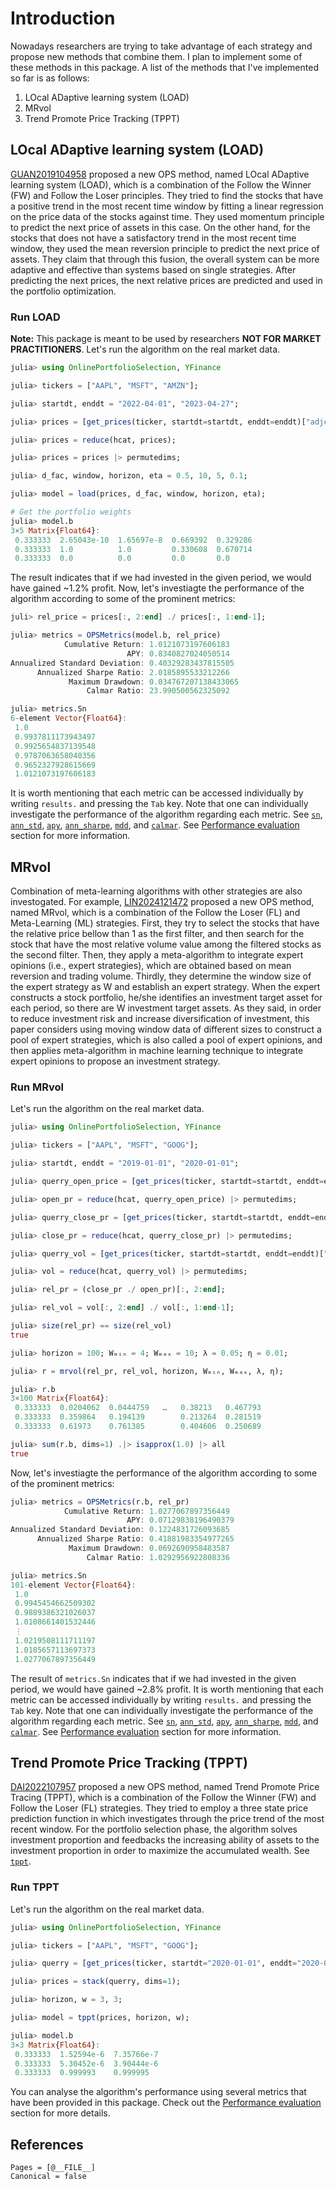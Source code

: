 # Introduction

Nowadays researchers are trying to take advantage of each strategy and propose new methods that combine them. I plan to implement some of these methods in this package. A list of the methods that I've implemented so far is as follows:
1. LOcal ADaptive learning system (LOAD)
2. MRvol
3. Trend Promote Price Tracking (TPPT) 

## LOcal ADaptive learning system (LOAD)
[GUAN2019104958](@citet) proposed a new OPS method, named LOcal ADaptive learning system (LOAD), which is a combination of the Follow the Winner (FW) and Follow the Loser principles. They tried to find the stocks that have a positive trend in the most recent time window by fitting a linear regression on the price data of the stocks against time. They used momentum principle to predict the next price of assets in this case. On the other hand, for the stocks that does not have a satisfactory trend in the most recent time window, they used the mean reversion principle to predict the next price of assets. They claim that through this fusion, the overall system can be more adaptive and effective than systems based on single strategies. After predicting the next prices, the next relative prices are predicted and used in the portfolio optimization.

### Run LOAD

**Note:** This package is meant to be used by researchers **NOT FOR MARKET PRACTITIONERS**.
Let's run the algorithm on the real market data.

```julia
julia> using OnlinePortfolioSelection, YFinance

julia> tickers = ["AAPL", "MSFT", "AMZN"];

julia> startdt, enddt = "2022-04-01", "2023-04-27";

julia> prices = [get_prices(ticker, startdt=startdt, enddt=enddt)["adjclose"] for ticker in tickers];

julia> prices = reduce(hcat, prices);

julia> prices = prices |> permutedims;

julia> d_fac, window, horizon, eta = 0.5, 10, 5, 0.1;

julia> model = load(prices, d_fac, window, horizon, eta);

# Get the portfolio weights
julia> model.b
3×5 Matrix{Float64}:
 0.333333  2.65043e-10  1.65697e-8  0.669392  0.329286
 0.333333  1.0          1.0         0.330608  0.670714
 0.333333  0.0          0.0         0.0       0.0 
```

The result indicates that if we had invested in the given period, we would have gained ~1.2% profit. Now, let's investiagte the performance of the algorithm according to some of the prominent metrics:

```julia
juli> rel_price = prices[:, 2:end] ./ prices[:, 1:end-1];

julia> metrics = OPSMetrics(model.b, rel_price)
            Cumulative Return: 1.0121073197606183
                          APY: 0.8340827024050514
Annualized Standard Deviation: 0.40329283437815505
      Annualized Sharpe Ratio: 2.0185895533212266
             Maximum Drawdown: 0.034767207138433065
                 Calmar Ratio: 23.990500562325092

julia> metrics.Sn
6-element Vector{Float64}:
 1.0
 0.9937811173943497
 0.9925654837139548
 0.9787063658040356
 0.9652327928615669
 1.0121073197606183
```

It is worth mentioning that each metric can be accessed individually by writing `results.` and pressing the `Tab` key. Note that one can individually investigate the performance of the algorithm regarding each metric. See [`sn`](@ref), [`ann_std`](@ref), [`apy`](@ref), [`ann_sharpe`](@ref), [`mdd`](@ref), and [`calmar`](@ref). See [Performance evaluation](@ref) section for more information.

## MRvol

Combination of meta-learning algorithms with other strategies are also investogated. For example, [LIN2024121472](@citet) proposed a new OPS method, named MRvol, which is a combination of the Follow the Loser (FL) and Meta-Learning (ML) strategies. First, they try to select the stocks that have the relative price bellow than 1 as the first filter, and then search for the stock that have the most relative volume value among the filtered stocks as the second filter. Then, they apply a meta-algorithm to integrate expert opinions (i.e., expert strategies), which are obtained based on mean reversion and trading volume. Thirdly, they determine the window size of the expert strategy as W and establish an expert strategy. When the expert constructs a stock portfolio, he/she identifies an investment target asset for each period, so there are W investment target assets. As they said, in order to reduce investment risk and increase diversification of investment, this paper considers using moving window data of different sizes to construct a pool of expert strategies, which is also called a pool of expert opinions, and then applies meta-algorithm in machine learning technique to integrate expert opinions to propose an investment strategy.

### Run MRvol

Let's run the algorithm on the real market data.

```julia
julia> using OnlinePortfolioSelection, YFinance

julia> tickers = ["AAPL", "MSFT", "GOOG"];

julia> startdt, enddt = "2019-01-01", "2020-01-01";

julia> querry_open_price = [get_prices(ticker, startdt=startdt, enddt=enddt)["open"] for ticker in tickers];

julia> open_pr = reduce(hcat, querry_open_price) |> permutedims;

julia> querry_close_pr = [get_prices(ticker, startdt=startdt, enddt=enddt)["adjclose"] for ticker in tickers];

julia> close_pr = reduce(hcat, querry_close_pr) |> permutedims;

julia> querry_vol = [get_prices(ticker, startdt=startdt, enddt=enddt)["vol"] for ticker in tickers];

julia> vol = reduce(hcat, querry_vol) |> permutedims;

julia> rel_pr = (close_pr ./ open_pr)[:, 2:end];

julia> rel_vol = vol[:, 2:end] ./ vol[:, 1:end-1];

julia> size(rel_pr) == size(rel_vol)
true

julia> horizon = 100; Wₘᵢₙ = 4; Wₘₐₓ = 10; λ = 0.05; η = 0.01;

julia> r = mrvol(rel_pr, rel_vol, horizon, Wₘᵢₙ, Wₘₐₓ, λ, η);

julia> r.b
3×100 Matrix{Float64}:
 0.333333  0.0204062  0.0444759   …   0.38213   0.467793      
 0.333333  0.359864   0.194139        0.213264  0.281519
 0.333333  0.61973    0.761385        0.404606  0.250689

julia> sum(r.b, dims=1) .|> isapprox(1.0) |> all
true
```

Now, let's investiagte the performance of the algorithm according to some of the prominent metrics:

```julia
julia> metrics = OPSMetrics(r.b, rel_pr)
            Cumulative Return: 1.0277067897356449
                          APY: 0.07129838196490379
Annualized Standard Deviation: 0.1224831726093685
      Annualized Sharpe Ratio: 0.41881983354977265
             Maximum Drawdown: 0.0692690958483587
                 Calmar Ratio: 1.0292956922808336

julia> metrics.Sn
101-element Vector{Float64}:
 1.0
 0.9945454662509302
 0.9889386321026037
 1.0108661401532446
 ⋮
 1.0219508111711197
 1.0185657113697373
 1.0277067897356449
```

The result of `metrics.Sn` indicates that if we had invested in the given period, we would have gained ~2.8% profit. It is worth mentioning that each metric can be accessed individually by writing `results.` and pressing the `Tab` key. Note that one can individually investigate the performance of the algorithm regarding each metric. See [`sn`](@ref), [`ann_std`](@ref), [`apy`](@ref), [`ann_sharpe`](@ref), [`mdd`](@ref), and [`calmar`](@ref). See [Performance evaluation](@ref) section for more information.

## Trend Promote Price Tracking (TPPT)

[DAI2022107957](@citet) proposed a new OPS method, named Trend Promote Price Tracing (TPPT), which is a combination of the Follow the Winner (FW) and Follow the Loser (FL) strategies. They tried to employ a three state price prediction function in which investigates through the price trend of the most recent window. For the portfolio selection phase, the algorithm solves investment proportion and feedbacks the increasing ability of assets to the investment proportion in order to maximize the accumulated wealth. See [`tppt`](@ref).

### Run TPPT

Let's run the algorithm on the real market data.

```julia
julia> using OnlinePortfolioSelection, YFinance

julia> tickers = ["AAPL", "MSFT", "GOOG"];

julia> querry = [get_prices(ticker, startdt="2020-01-01", enddt="2020-01-12")["adjclose"] for ticker in tickers];

julia> prices = stack(querry, dims=1);

julia> horizon, w = 3, 3;

julia> model = tppt(prices, horizon, w);

julia> model.b
3×3 Matrix{Float64}:
 0.333333  1.52594e-6  7.35766e-7
 0.333333  5.30452e-6  3.90444e-6
 0.333333  0.999993    0.999995
```

You can analyse the algorithm's performance using several metrics that have been provided in this package. Check out the [Performance evaluation](@ref) section for more details.

## References

```@bibliography
Pages = [@__FILE__]
Canonical = false
```